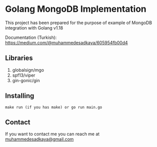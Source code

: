 # Golang MongoDB Implementation

This project has been prepared for the purpose of example of MongoDB integration with Golang v1.18

Documentation (Turkish): <https://medium.com/@muhammedesadkaya/605954fb00d4>

## Libraries

1. globalsign/mgo
2. spf13/viper
3. gin-gonic/gin

## Installing

```
make run (if you has make) or go run main.go
```

## Contact

If you want to contact me you can reach me at <muhammedesadkaya@gmail.com>